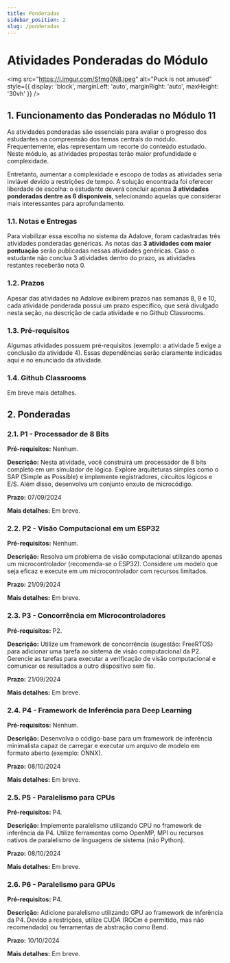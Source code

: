 ```yaml
---
title: Ponderadas
sidebar_position: 2
slug: /ponderadas
---
```

# Atividades Ponderadas do Módulo

<img 
  src="https://i.imgur.com/Sfmg0N8.jpeg"
  alt="Puck is not amused" 
  style={{ 
    display: 'block',
    marginLeft: 'auto',
    marginRight: 'auto',
    maxHeight: '30vh'
  }} 
/>
<br/>

## 1. Funcionamento das Ponderadas no Módulo 11

As atividades ponderadas são essenciais para avaliar o progresso dos estudantes
na compreensão dos temas centrais do módulo. Frequentemente, elas representam
um recorte do conteúdo estudado. Neste módulo, as atividades propostas terão
maior profundidade e complexidade. 

Entretanto, aumentar a complexidade e escopo de todas as atividades seria
inviável devido a restrições de tempo. A solução encontrada foi oferecer
liberdade de escolha: o estudante deverá concluir apenas **3 atividades
ponderadas dentre as 6 disponíveis**, selecionando aquelas que considerar mais
interessantes para aprofundamento.

### 1.1. Notas e Entregas

Para viabilizar essa escolha no sistema da Adalove, foram cadastradas três
atividades ponderadas genéricas. As notas das **3 atividades com maior
pontuação** serão publicadas nessas atividades genéricas. Caso o estudante não
conclua 3 atividades dentro do prazo, as atividades restantes receberão nota 0.

### 1.2. Prazos

Apesar das atividades na Adalove exibirem prazos nas semanas 8, 9 e 10, cada
atividade ponderada possui um prazo específico, que será divulgado nesta seção,
na descrição de cada atividade e no Github Classrooms.

### 1.3. Pré-requisitos

Algumas atividades possuem pré-requisitos (exemplo: a atividade 5 exige a
conclusão da atividade 4). Essas dependências serão claramente indicadas aqui e
no enunciado da atividade.

### 1.4. Github Classrooms

Em breve mais detalhes.

## 2. Ponderadas

### 2.1. P1 - Processador de 8 Bits

**Pré-requisitos:** Nenhum.

**Descrição:** Nesta atividade, você construirá um processador de 8 bits
completo em um simulador de lógica. Explore arquiteturas simples como o SAP
(Simple as Possible) e implemente registradores, circuitos lógicos e E/S. Além
disso, desenvolva um conjunto enxuto de microcódigo.

**Prazo:** 07/09/2024

**Mais detalhes:** Em breve.

### 2.2. P2 - Visão Computacional em um ESP32

**Pré-requisitos:** Nenhum.

**Descrição:** Resolva um problema de visão computacional utilizando apenas um
microcontrolador (recomenda-se o ESP32). Considere um modelo que seja eficaz e
execute em um microcontrolador com recursos limitados.

**Prazo:** 21/09/2024

**Mais detalhes:** Em breve.

### 2.3. P3 - Concorrência em Microcontroladores

**Pré-requisitos:** P2.

**Descrição:** Utilize um framework de concorrência (sugestão: FreeRTOS) para
adicionar uma tarefa ao sistema de visão computacional da P2. Gerencie as
tarefas para executar a verificação de visão computacional e comunicar os
resultados a outro dispositivo sem fio.

**Prazo:** 21/09/2024

**Mais detalhes:** Em breve.

### 2.4. P4 - Framework de Inferência para Deep Learning

**Pré-requisitos:** Nenhum.

**Descrição:** Desenvolva o código-base para um framework de inferência
minimalista capaz de carregar e executar um arquivo de modelo em formato aberto
(exemplo: ONNX).

**Prazo:** 08/10/2024

**Mais detalhes:** Em breve.

### 2.5. P5 - Paralelismo para CPUs

**Pré-requisitos:** P4.

**Descrição:** Implemente paralelismo utilizando CPU no framework de inferência
da P4. Utilize ferramentas como OpenMP, MPI ou recursos nativos de paralelismo
de linguagens de sistema (não Python).

**Prazo:** 08/10/2024

**Mais detalhes:** Em breve.

### 2.6. P6 - Paralelismo para GPUs

**Pré-requisitos:** P4.

**Descrição:** Adicione paralelismo utilizando GPU ao framework de inferência
da P4. Devido a restrições, utilize CUDA (ROCm é permitido, mas não
recomendado) ou ferramentas de abstração como Bend.

**Prazo:** 10/10/2024

**Mais detalhes:** Em breve.

